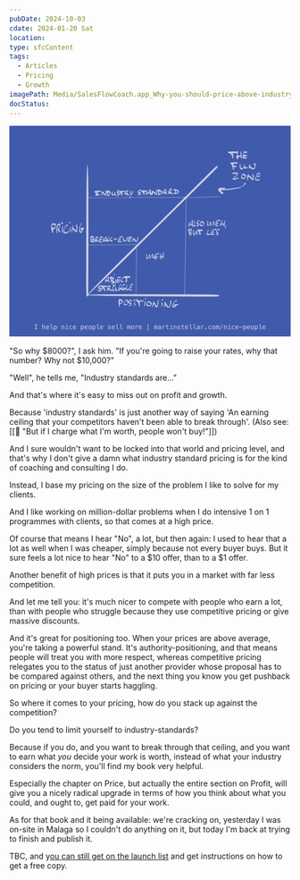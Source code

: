 ```yaml
---
pubDate: 2024-10-03
cdate: 2024-01-20 Sat
location: 
type: sfcContent
tags:
  - Articles
  - Pricing
  - Growth
imagePath: Media/SalesFlowCoach.app_Why-you-should-price-above-industry-standards_MartinStellar.png
docStatus: 
---
```

![](Media/SalesFlowCoach.app_Why-you-should-price-above-industry-standards_MartinStellar.png)

"So why $8000?", I ask him. "If you're going to raise your rates, why that number? Why not $10,000?"

"Well", he tells me, "Industry standards are..."

And that's where it's easy to miss out on profit and growth.

Because 'industry standards' is just another way of saying 'An earning ceiling that your competitors haven't been able to break through'. (Also see: [[📄 "But if I charge what I'm worth, people won't buy!"]])

And I sure wouldn't want to be locked into that world and pricing level, and that's why I don't give a damn what industry standard pricing is for the kind of coaching and consulting I do.

Instead, I base my pricing on the size of the problem I like to solve for my clients.

And I like working on million-dollar problems when I do intensive 1 on 1 programmes with clients, so that comes at a high price.

Of course that means I hear "No", a lot, but then again: I used to hear that a lot as well when I was cheaper, simply because not every buyer buys. But it sure feels a lot nice to hear "No" to a $10 offer, than to a $1 offer.

Another benefit of high prices is that it puts you in a market with far less competition. 

And let me tell you: it's much nicer to compete with people who earn a lot, than with people who struggle because they use competitive pricing or give massive discounts.

And it's great for positioning too. When your prices are above average, you're taking a powerful stand. It's authority-positioning, and that means people will treat you with more respect, whereas competitive pricing relegates you to the status of just another provider whose proposal has to be compared against others, and the next thing you know you get pushback on pricing or your buyer starts haggling. 

So where it comes to your pricing, how do you stack up against the competition?

Do you tend to limit yourself to industry-standards?

Because if you do, and you want to break through that ceiling, and you want to earn what *you* decide your work is worth, instead of what your industry considers the norm, you'll find my book very helpful. 

Especially the chapter on Price, but actually the entire section on Profit, will give you a nicely radical upgrade in terms of how you think about what you could, and ought to, get paid for your work. 

As for that book and it being available: we're cracking on, yesterday I was on-site in Malaga so I couldn't do anything on it, but today I'm back at trying to finish and publish it. 

TBC, and y[ou can still get on the launch list](https://martinstellar.com/book) and get instructions on how to get a free copy.
